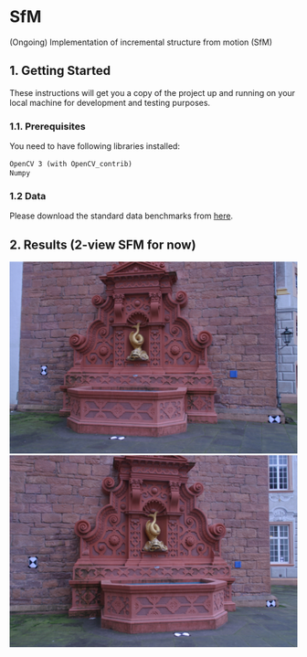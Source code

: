 # SfM

(Ongoing) Implementation of incremental structure from motion (SfM) 

## 1. Getting Started

These instructions will get you a copy of the project up and running on your local machine for development and testing purposes.

### 1.1. Prerequisites

You need to have following libraries installed:
```
OpenCV 3 (with OpenCV_contrib)
Numpy
```

### 1.2 Data

Please download the standard data benchmarks from [here](https://github.com/openMVG/SfM_quality_evaluation). 

## 2. Results (2-view SFM for now)

![img1](./data/fountain-P11/images/0004.jpg) ![img2](./data/fountain-P11/images/0006.jpg)

